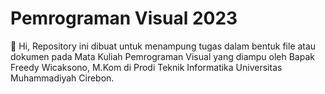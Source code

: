 
Pemrograman Visual 2023
==

👋 Hi, Repository ini dibuat untuk menampung tugas dalam bentuk file atau dokumen pada Mata Kuliah Pemrograman Visual yang diampu oleh Bapak Freedy Wicaksono, M.Kom di Prodi Teknik Informatika Universitas Muhammadiyah Cirebon.
